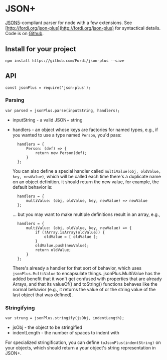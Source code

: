 # JSON+

[JSON5](http://json5.org)-compliant parser for node with a few extensions.  See 
[http://fordi.org/json-plus](http://fordi.org/json-plus) for syntactical 
details.  Code is on [Github](https://github.com/Fordi/json-plus).

## Install for your project

    npm install https://github.com/Fordi/json-plus --save

## API

    const jsonPlus = require('json-plus');

### Parsing

    var parsed = jsonPlus.parse(inputString, handlers);

* inputString - a valid JSON+ string
* handlers - an object whose keys are factories for named types, e.g., if you 
    wanted to use a type named `Person`, you'd pass:
    
        handlers = {
            Person: (def) => {
                return new Person(def);
            }
        };
    
    You can also define a special handler called `multiValue(obj, oldValue, key, newValue)`,
    which will be called each time there's a duplicate name on an object definition.
    it should return the new value, for example, the default behavior is:
    
        handlers = {
            multiValue: (obj, oldValue, key, newValue) => newValue
        };
        
    ... but you may want to make multiple definitions result in an array, e.g.,
    
        handlers = {
            multiValue: (obj, oldValue, key, newValue) => {
                if (!Array.isArray(oldValue)) {
                    oldValue = [ oldValue ];
                }
                oldValue.push(newValue);
                return oldValue;
            }
        };
        
    There's already a handler for that sort of behavior, which uses `jsonPlus.MultiValue`
    to encapsulate things.  jsonPlus.MultiValue has the added benefit that it won't
    get confused with properties that are already Arrays, and that its valueOf() 
    and toString() functions behaves like the normal behavior (e.g., it returns
    the value of or the string value of the last object that was defined).
    
### Stringifying

    var strung = jsonPlus.stringify(jsObj, indentLength);
    
* jsObj - the object to be stringified
* indentLength - the number of spaces to indent with

For specialized stringification, you can define `toJsonPlus(indentString)` on your objects, 
which should return a your object's string representation in JSON+.
